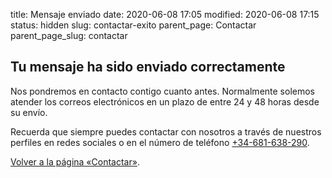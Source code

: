 title: Mensaje enviado
date: 2020-06-08 17:05
modified: 2020-06-08 17:15
status: hidden
slug: contactar-exito
parent_page: Contactar
parent_page_slug: contactar

## Tu mensaje ha sido enviado correctamente

Nos pondremos en contacto contigo cuanto antes. Normalmente solemos atender los correos electrónicos en un plazo de entre 24 y 48 horas desde su envío.

Recuerda que siempre puedes contactar con nosotros a través de nuestros perfiles en redes sociales o en el número de teléfono <a href="tel:+34-681-638-290">+34-681-638-290</a>.

[Volver a la página «Contactar»](/contactar.html).
